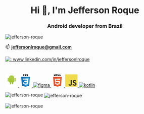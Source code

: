 <h1 align="center">Hi 👋, I'm Jefferson Roque</h1>
<h3 align="center"> Android developer from Brazil</h3>

<p align="left"> <img src="https://komarev.com/ghpvc/?username=jefferson-roque&label=Profile%20views&color=0e75b6&style=flat" alt="jefferson-roque" /> </p>

 📫  **jeffersonlroque@gmail.com**


<a href="https://linkedin.com/in/: www.linkedin.com/in/jeffersonlroque" target="blank"><img align="center" src="https://raw.githubusercontent.com/rahuldkjain/github-profile-readme-generator/master/src/images/icons/Social/linked-in-alt.svg" alt=": www.linkedin.com/in/jeffersonlroque" height="30" width="40" /></a>
</p>

#
<p align="left"> <a href="https://developer.android.com" target="_blank" rel="noreferrer"> <img src="https://raw.githubusercontent.com/devicons/devicon/master/icons/android/android-original-wordmark.svg" alt="android" width="40" height="40"/> </a> <a href="https://www.w3schools.com/css/" target="_blank" rel="noreferrer"> <img src="https://raw.githubusercontent.com/devicons/devicon/master/icons/css3/css3-original-wordmark.svg" alt="css3" width="40" height="40"/> </a> <a href="https://www.figma.com/" target="_blank" rel="noreferrer"> <img src="https://www.vectorlogo.zone/logos/figma/figma-icon.svg" alt="figma" width="40" height="40"/> </a> <a href="https://www.w3.org/html/" target="_blank" rel="noreferrer"> <img src="https://raw.githubusercontent.com/devicons/devicon/master/icons/html5/html5-original-wordmark.svg" alt="html5" width="40" height="40"/> </a> <a href="https://developer.mozilla.org/en-US/docs/Web/JavaScript" target="_blank" rel="noreferrer"> <img src="https://raw.githubusercontent.com/devicons/devicon/master/icons/javascript/javascript-original.svg" alt="javascript" width="40" height="40"/> </a> <a href="https://kotlinlang.org" target="_blank" rel="noreferrer"> <img src="https://www.vectorlogo.zone/logos/kotlinlang/kotlinlang-icon.svg" alt="kotlin" width="40" height="40"/> </a> </p>

<p><img align="left" src="https://github-readme-stats.vercel.app/api/top-langs?username=jefferson-roque&show_icons=true&locale=en&layout=compact" alt="jefferson-roque" /></p>

<p>&nbsp;<img align="center" src="https://github-readme-stats.vercel.app/api?username=jefferson-roque&show_icons=true&locale=en" alt="jefferson-roque" /></p>

<p><img align="center" src="https://github-readme-streak-stats.herokuapp.com/?user=jefferson-roque&" alt="jefferson-roque" /></p>
